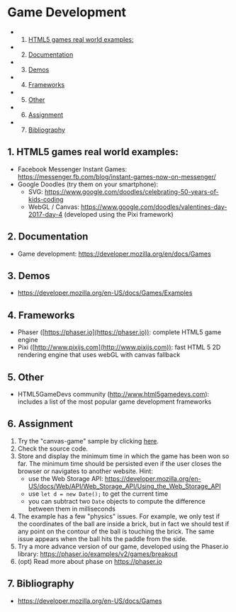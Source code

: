 # Game Development

<!-- vscode-markdown-toc -->
* 1. [HTML5 games real world examples:](#HTML5gamesrealworldexamples:)
* 2. [Documentation](#Documentation)
* 3. [Demos](#Demos)
* 4. [Frameworks](#Frameworks)
* 5. [Other](#Other)
* 6. [Assignment](#Assignment)
* 7. [Bibliography](#Bibliography)

<!-- vscode-markdown-toc-config
	numbering=true
	autoSave=true
	/vscode-markdown-toc-config -->
<!-- /vscode-markdown-toc -->

##  1. <a name='HTML5gamesrealworldexamples:'></a>HTML5 games real world examples:
- Facebook Messenger Instant Games: https://messenger.fb.com/blog/instant-games-now-on-messenger/
- Google Doodles (try them on your smartphone): 
   - SVG: https://www.google.com/doodles/celebrating-50-years-of-kids-coding
   -  WebGL / Canvas: https://www.google.com/doodles/valentines-day-2017-day-4 (developed using the Pixi framework)

##  2. <a name='Documentation'></a>Documentation
-   Game development: <https://developer.mozilla.org/en/docs/Games>

##  3. <a name='Demos'></a>Demos
-   <https://developer.mozilla.org/en-US/docs/Games/Examples>

##  4. <a name='Frameworks'></a>Frameworks
- Phaser ([https://phaser.io](https://phaser.io)): complete HTML5 game engine
- Pixi ([http://www.pixijs.com](http://www.pixijs.com)): fast HTML 5 2D rendering engine that uses webGL with canvas fallback

##  5. <a name='Other'></a>Other
-   HTML5GameDevs community (<http://www.html5gamedevs.com>): includes a list of the most popular game development frameworks

##  6. <a name='Assignment'></a>Assignment
1. Try the "canvas-game" sample by clicking [here](https://ase-multimedia.azurewebsites.net/canvas-game).
2. Check the source code. 
3. Store and display the minimum time in which the game has been won so far. The minimum time should be persisted even if the user closes the browser or navigates to another website.
Hint: 
	- use the Web Storage API: https://developer.mozilla.org/en-US/docs/Web/API/Web_Storage_API/Using_the_Web_Storage_API
	- use `let d = new Date();` to get the current time
	- you can subtract two `Date` objects to compute the difference between them in milliseconds
4. The example has a few "physics" issues. For example, we only test if the coordinates of the ball are inside a brick, but in fact we should test if any point on the contour of the ball is touching the brick. The same issue appears when the ball hits the paddle from the side.
5. Try a more advance version of our game, developed using the Phaser.io library: https://phaser.io/examples/v2/games/breakout
5. (opt) Read more about phase on https://phaser.io

##  7. <a name='Bibliography'></a>Bibliography
- https://developer.mozilla.org/en-US/docs/Games